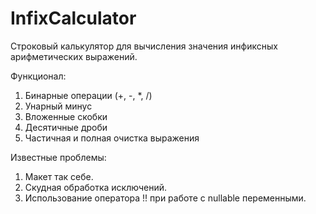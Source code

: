 # InfixCalculator
Строковый калькулятор для вычисления значения инфиксных арифметических выражений.

Функционал:
1. Бинарные операции (+, -, *, /)
2. Унарный минус
3. Вложенные скобки
4. Десятичные дроби
5. Частичная и полная очистка выражения

Известные проблемы:
1. Макет так себе.
2. Скудная обработка исключений.
3. Использование оператора !! при работе с nullable переменными.
